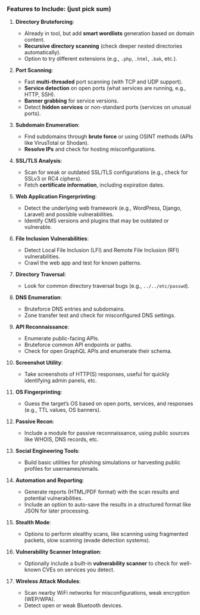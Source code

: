 ### Features to Include: (just pick sum)
1. **Directory Bruteforcing**:
   - Already in tool, but add **smart wordlists** generation based on domain content.
   - **Recursive directory scanning** (check deeper nested directories automatically).
   - Option to try different extensions (e.g., `.php`, `.html`, `.bak`, etc.).

2. **Port Scanning**:
   - Fast **multi-threaded** port scanning (with TCP and UDP support).
   - **Service detection** on open ports (what services are running, e.g., HTTP, SSH).
   - **Banner grabbing** for service versions.
   - Detect **hidden services** or non-standard ports (services on unusual ports).

3. **Subdomain Enumeration**:
   - Find subdomains through **brute force** or using OSINT methods (APIs like VirusTotal or Shodan).
   - **Resolve IPs** and check for hosting misconfigurations.

4. **SSL/TLS Analysis**:
   - Scan for weak or outdated SSL/TLS configurations (e.g., check for SSLv3 or RC4 ciphers).
   - Fetch **certificate information**, including expiration dates.

5. **Web Application Fingerprinting**:
   - Detect the underlying web framework (e.g., WordPress, Django, Laravel) and possible vulnerabilities.
   - Identify CMS versions and plugins that may be outdated or vulnerable.

6. **File Inclusion Vulnerabilities**:
   - Detect Local File Inclusion (LFI) and Remote File Inclusion (RFI) vulnerabilities.
   - Crawl the web app and test for known patterns.

7. **Directory Traversal**:
   - Look for common directory traversal bugs (e.g., `../../etc/passwd`).
   
8. **DNS Enumeration**:
   - Bruteforce DNS entries and subdomains.
   - Zone transfer test and check for misconfigured DNS settings.

9. **API Reconnaissance**:
   - Enumerate public-facing APIs.
   - Bruteforce common API endpoints or paths.
   - Check for open GraphQL APIs and enumerate their schema.

10. **Screenshot Utility**:
    - Take screenshots of HTTP(S) responses, useful for quickly identifying admin panels, etc.
    
11. **OS Fingerprinting**:
    - Guess the target’s OS based on open ports, services, and responses (e.g., TTL values, OS banners).

12. **Passive Recon**:
    - Include a module for passive reconnaissance, using public sources like WHOIS, DNS records, etc.

13. **Social Engineering Tools**:
    - Build basic utilities for phishing simulations or harvesting public profiles for usernames/emails.

14. **Automation and Reporting**:
    - Generate reports (HTML/PDF format) with the scan results and potential vulnerabilities.
    - Include an option to auto-save the results in a structured format like JSON for later processing.

15. **Stealth Mode**:
    - Options to perform stealthy scans, like scanning using fragmented packets, slow scanning (evade detection systems).

16. **Vulnerability Scanner Integration**:
    - Optionally include a built-in **vulnerability scanner** to check for well-known CVEs on services you detect.

17. **Wireless Attack Modules**:
    - Scan nearby WiFi networks for misconfigurations, weak encryption (WEP/WPA).
    - Detect open or weak Bluetooth devices.

